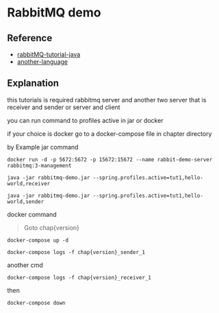 # RabbitMQ demo

## Reference 
- [rabbitMQ-tutorial-java](https://www.rabbitmq.com/tutorials/tutorial-one-java.html)
- [another-language](https://github.com/rabbitmq/rabbitmq-tutorials)

## Explanation 
this tutorials is required rabbitmq server and another two server that is receiver and sender or server and client

you can run command to profiles active in jar or docker 

if your choice is docker go to a docker-compose file in chapter directory

by Example jar command

    docker run -d -p 5672:5672 -p 15672:15672 --name rabbit-demo-server rabbitmq:3-management

    java -jar rabbitmq-demo.jar --spring.profiles.active=tut1,hello-world,receiver

    java -jar rabbitmq-demo.jar --spring.profiles.active=tut1,hello-world,sender

docker command
> Goto chap{version}

    docker-compose up -d
    
    docker-compose logs -f chap{version}_sender_1 
    
another cmd

    docker-compose logs -f chap{version}_receiver_1
    
then

    docker-compose down
    

